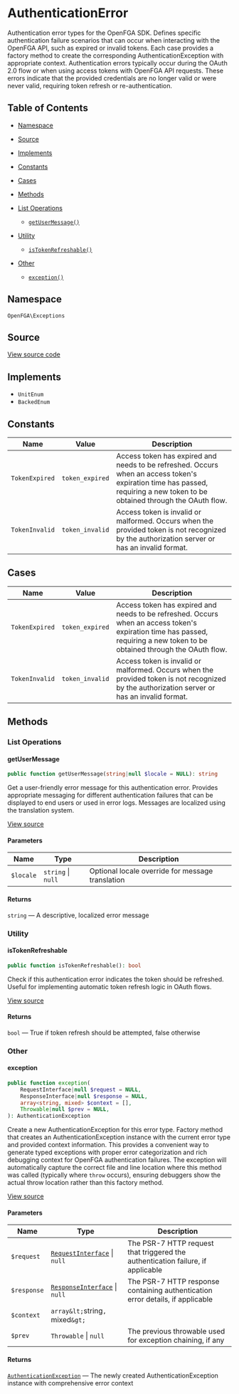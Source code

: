 # AuthenticationError

Authentication error types for the OpenFGA SDK. Defines specific authentication failure scenarios that can occur when interacting with the OpenFGA API, such as expired or invalid tokens. Each case provides a factory method to create the corresponding AuthenticationException with appropriate context. Authentication errors typically occur during the OAuth 2.0 flow or when using access tokens with OpenFGA API requests. These errors indicate that the provided credentials are no longer valid or were never valid, requiring token refresh or re-authentication.

## Table of Contents

* [Namespace](#namespace)
* [Source](#source)
* [Implements](#implements)
* [Constants](#constants)
* [Cases](#cases)
* [Methods](#methods)

* [List Operations](#list-operations)
    * [`getUserMessage()`](#getusermessage)
* [Utility](#utility)
    * [`isTokenRefreshable()`](#istokenrefreshable)
* [Other](#other)
    * [`exception()`](#exception)

## Namespace

`OpenFGA\Exceptions`

## Source

[View source code](https://github.com/evansims/openfga-php/blob/main/src/Exceptions/AuthenticationError.php)

## Implements

* `UnitEnum`
* `BackedEnum`

## Constants

| Name           | Value           | Description                                                                                                                                                                     |
| -------------- | --------------- | ------------------------------------------------------------------------------------------------------------------------------------------------------------------------------- |
| `TokenExpired` | `token_expired` | Access token has expired and needs to be refreshed. Occurs when an access token&#039;s expiration time has passed, requiring a new token to be obtained through the OAuth flow. |
| `TokenInvalid` | `token_invalid` | Access token is invalid or malformed. Occurs when the provided token is not recognized by the authorization server or has an invalid format.                                    |

## Cases

| Name           | Value           | Description                                                                                                                                                                     |
| -------------- | --------------- | ------------------------------------------------------------------------------------------------------------------------------------------------------------------------------- |
| `TokenExpired` | `token_expired` | Access token has expired and needs to be refreshed. Occurs when an access token&#039;s expiration time has passed, requiring a new token to be obtained through the OAuth flow. |
| `TokenInvalid` | `token_invalid` | Access token is invalid or malformed. Occurs when the provided token is not recognized by the authorization server or has an invalid format.                                    |

## Methods

### List Operations

#### getUserMessage

```php
public function getUserMessage(string|null $locale = NULL): string

```

Get a user-friendly error message for this authentication error. Provides appropriate messaging for different authentication failures that can be displayed to end users or used in error logs. Messages are localized using the translation system.

[View source](https://github.com/evansims/openfga-php/blob/main/src/Exceptions/AuthenticationError.php#L93)

#### Parameters

| Name      | Type                   | Description                                      |
| --------- | ---------------------- | ------------------------------------------------ |
| `$locale` | `string` &#124; `null` | Optional locale override for message translation |

#### Returns

`string` — A descriptive, localized error message

### Utility

#### isTokenRefreshable

```php
public function isTokenRefreshable(): bool

```

Check if this authentication error indicates the token should be refreshed. Useful for implementing automatic token refresh logic in OAuth flows.

[View source](https://github.com/evansims/openfga-php/blob/main/src/Exceptions/AuthenticationError.php#L108)

#### Returns

`bool` — True if token refresh should be attempted, false otherwise

### Other

#### exception

```php
public function exception(
    RequestInterface|null $request = NULL,
    ResponseInterface|null $response = NULL,
    array<string, mixed> $context = [],
    Throwable|null $prev = NULL,
): AuthenticationException

```

Create a new AuthenticationException for this error type. Factory method that creates an AuthenticationException instance with the current error type and provided context information. This provides a convenient way to generate typed exceptions with proper error categorization and rich debugging context for OpenFGA authentication failures. The exception will automatically capture the correct file and line location where this method was called (typically where `throw` occurs), ensuring debuggers show the actual throw location rather than this factory method.

[View source](https://github.com/evansims/openfga-php/blob/main/src/Exceptions/AuthenticationError.php#L71)

#### Parameters

| Name        | Type                                                                | Description                                                                     |
| ----------- | ------------------------------------------------------------------- | ------------------------------------------------------------------------------- |
| `$request`  | [`RequestInterface`](Requests/RequestInterface.md) &#124; `null`    | The PSR-7 HTTP request that triggered the authentication failure, if applicable |
| `$response` | [`ResponseInterface`](Responses/ResponseInterface.md) &#124; `null` | The PSR-7 HTTP response containing authentication error details, if applicable  |
| `$context`  | `array&lt;`string`, `mixed`&gt;`                                    |                                                                                 |
| `$prev`     | `Throwable` &#124; `null`                                           | The previous throwable used for exception chaining, if any                      |

#### Returns

[`AuthenticationException`](AuthenticationException.md) — The newly created AuthenticationException instance with comprehensive error context
